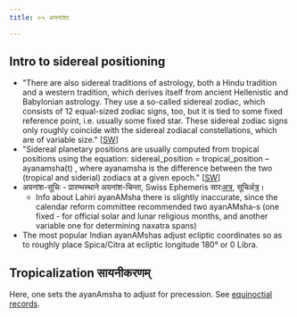```yaml
---
title: ०५ अयनांशाः

---
```


## Intro to sidereal positioning
- "There are also sidereal traditions of astrology, both a Hindu tradition and a western tradition, which derives itself from ancient Hellenistic and Babylonian astrology. They use a so-called sidereal zodiac, which consists of 12 equal-sized zodiac signs, too, but it is tied to some fixed reference point, i.e. usually some fixed star. These sidereal zodiac signs only roughly coincide with the sidereal zodiacal constellations, which are of variable size." \[[SW](http://www.astro.com/swisseph/swisseph.htm#_Toc465773505)\]
- "Sidereal planetary positions are usually computed from tropical positions using the equation: sidereal\_position = tropical\_position – ayanamsha(t) , where ayanamsha is the difference between the two (tropical and siderial) zodiacs at a given epoch." \[[SW](http://www.astro.com/swisseph/swisseph.htm#_Toc465773505)\]
- अयनांश\-सूचिः \-  प्रारम्भस्थाने अयनांश-चिन्ता, Swiss Ephemeris सारः[अत्र](http://www.astro.com/swisseph/swisseph.htm#_Toc465773508), सूचिर्[अत्र](http://www.astro.com/swisseph/swephprg.htm#_Toc471829106)।
  - Info about Lahiri ayanAMsha there is slightly inaccurate, since the calendar reform committee recommended two ayanAMsha-s (one fixed - for official solar and lunar religious months, and another variable one for determining naxatra spans)
- The most popular Indian ayanAMshas adjust ecliptic coordinates so as to roughly place Spica/Citra at ecliptic longitude 180° or 0 Libra.

## Tropicalization सायनीकरणम्
Here, one sets the ayanAmsha to adjust for precession. See [equinoctial records](../../../history/equinoctial_records/).